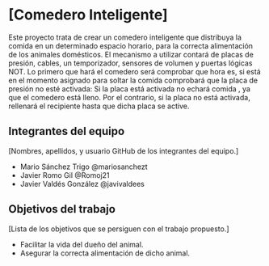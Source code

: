 # [Comedero Inteligente]

Este proyecto trata de crear un comedero inteligente que distribuya la comida en un determinado espacio horario, para la correcta alimentación de los animales domésticos. El mecanismo a utilizar contará de placas de presión, cables, un temporizador, sensores de volumen y puertas lógicas NOT. Lo primero que hará el comedero será comprobar que hora es, si está en el momento asignado para soltar la comida comprobará que la placa de presión no esté activada: Si la placa está activada no echará comida , ya que el comedero está lleno. Por el contrario, si la placa no está activada, rellenará el recipiente hasta que dicha placa se active.


## Integrantes del equipo

[Nombres, apellidos, y usuario GitHub de los integrantes del equipo.] 

- Mario Sánchez Trigo @mariosanchezt
- Javier Romo Gil @Romoj21
- Javier Valdés González @javivaldees

## Objetivos del trabajo

[Lista de los objetivos que se persiguen con el trabajo propuesto.]

- Facilitar la vida del dueño del animal.
- Asegurar la correcta alimentación de dicho animal.
